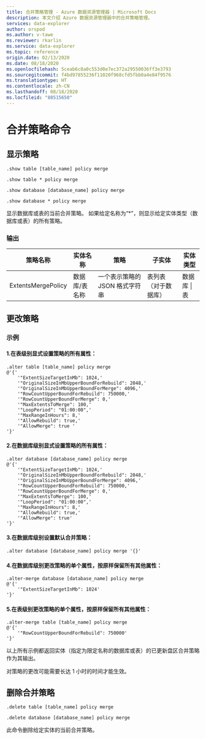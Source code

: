 ```yaml
---
title: 合并策略管理 - Azure 数据资源管理器 | Microsoft Docs
description: 本文介绍 Azure 数据资源管理器中的合并策略管理。
services: data-explorer
author: orspod
ms.author: v-tawe
ms.reviewer: rkarlin
ms.service: data-explorer
ms.topic: reference
origin.date: 02/13/2020
ms.date: 08/18/2020
ms.openlocfilehash: 5ceab6c8a0c553d0e7ec372a29550036ff3e3793
ms.sourcegitcommit: f4bd97855236f11020f968cfd5fbb0a4e84f9576
ms.translationtype: HT
ms.contentlocale: zh-CN
ms.lasthandoff: 08/18/2020
ms.locfileid: "88515650"
---
```

# <a name="merge-policy-command"></a>合并策略命令

## <a name="show-policy"></a>显示策略

```kusto
.show table [table_name] policy merge

.show table * policy merge

.show database [database_name] policy merge

.show database * policy merge
```

显示数据库或表的当前合并策略。
如果给定名称为“*”，则显示给定实体类型（数据库或表）的所有策略。

### <a name="output"></a>输出

|策略名称 | 实体名称 | 策略 | 子实体 | 实体类型
|---|---|---|---|---
|ExtentsMergePolicy | 数据库/表名称 | 一个表示策略的 JSON 格式字符串 | 表列表（对于数据库）|数据库 &#124; 表

## <a name="alter-policy"></a>更改策略

### <a name="examples"></a>示例

#### <a name="1-setting-all-properties-of-the-policy-explicitly-at-table-level"></a>1.在表级别显式设置策略的所有属性：

```kusto
.alter table [table_name] policy merge 
@'{'
    '"ExtentSizeTargetInMb": 1024,'
    '"OriginalSizeInMbUpperBoundForRebuild": 2048,'
    '"OriginalSizeInMbUpperBoundForMerge": 4096,'
    '"RowCountUpperBoundForRebuild": 750000,'
    '"RowCountUpperBoundForMerge": 0,'
    '"MaxExtentsToMerge": 100,'
    '"LoopPeriod": "01:00:00",'
    '"MaxRangeInHours": 8,'
    '"AllowRebuild": true,'
    '"AllowMerge": true '
'}'
```

#### <a name="2-setting-all-properties-of-the-policy-explicitly-at-database-level"></a>2.在数据库级别显式设置策略的所有属性：

```kusto
.alter database [database_name] policy merge 
@'{'
    '"ExtentSizeTargetInMb": 1024,'
    '"OriginalSizeInMbUpperBoundForRebuild": 2048,'
    '"OriginalSizeInMbUpperBoundForMerge": 4096,'
    '"RowCountUpperBoundForRebuild": 750000,'
    '"RowCountUpperBoundForMerge": 0,'
    '"MaxExtentsToMerge": 100,'
    '"LoopPeriod": "01:00:00",'
    '"MaxRangeInHours": 8,'
    '"AllowRebuild": true,'
    '"AllowMerge": true'
'}'
```

#### <a name="3-setting-the-default-merge-policy-at-database-level"></a>3.在数据库级别设置默认合并策略：

```kusto
.alter database [database_name] policy merge '{}'
```

#### <a name="4-altering-a-single-property-of-the-policy-at-database-level-keeping-all-other-properties-as-is"></a>4.在数据库级别更改策略的单个属性，按原样保留所有其他属性：

```kusto
.alter-merge database [database_name] policy merge
@'{'
    '"ExtentSizeTargetInMb": 1024'
'}'
```

#### <a name="5-altering-a-single-property-of-the-policy-at-table-level-keeping-all-other-properties-as-is"></a>5.在表级别更改策略的单个属性，按原样保留所有其他属性：

```kusto
.alter-merge table [table_name] policy merge
@'{'
    '"RowCountUpperBoundForRebuild": 750000'
'}'
```

以上所有示例都返回实体（指定为限定名称的数据库或表）的已更新盘区合并策略作为其输出。

对策略的更改可能需要长达 1 小时的时间才能生效。

## <a name="delete-policy-of-merge"></a>删除合并策略

```kusto
.delete table [table_name] policy merge

.delete database [database_name] policy merge

```

此命令删除给定实体的当前合并策略。

